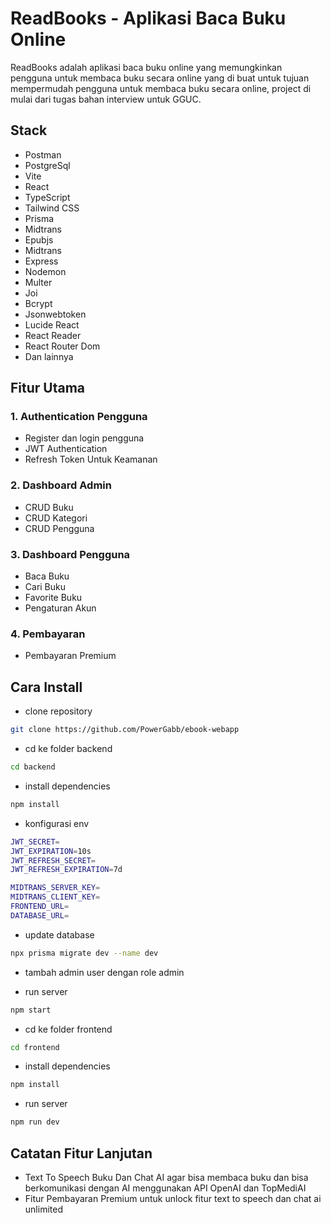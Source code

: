 # ReadBooks - Aplikasi Baca Buku Online

ReadBooks adalah aplikasi baca buku online yang memungkinkan pengguna untuk membaca buku secara online yang di buat untuk tujuan mempermudah pengguna untuk membaca buku secara online, project di mulai dari tugas bahan interview untuk GGUC.

## Stack

- Postman
- PostgreSql
- Vite
- React
- TypeScript
- Tailwind CSS
- Prisma
- Midtrans
- Epubjs
- Midtrans
- Express
- Nodemon
- Multer
- Joi
- Bcrypt
- Jsonwebtoken
- Lucide React
- React Reader
- React Router Dom
- Dan lainnya

## Fitur Utama

### 1. Authentication Pengguna
- Register dan login pengguna
- JWT Authentication
- Refresh Token Untuk Keamanan

### 2. Dashboard Admin
- CRUD Buku
- CRUD Kategori
- CRUD Pengguna

### 3. Dashboard Pengguna
- Baca Buku
- Cari Buku
- Favorite Buku
- Pengaturan Akun

### 4. Pembayaran
- Pembayaran Premium

## Cara Install


- clone repository
```bash
git clone https://github.com/PowerGabb/ebook-webapp
```

- cd ke folder backend
```bash
cd backend
```

- install dependencies
```bash
npm install
```

- konfigurasi env
```bash
JWT_SECRET=
JWT_EXPIRATION=10s
JWT_REFRESH_SECRET=
JWT_REFRESH_EXPIRATION=7d

MIDTRANS_SERVER_KEY=
MIDTRANS_CLIENT_KEY=
FRONTEND_URL=
DATABASE_URL=

```

- update database
```bash
npx prisma migrate dev --name dev
```

- tambah admin user dengan role admin

- run server
```bash
npm start
```

- cd ke folder frontend
```bash
cd frontend
```

- install dependencies
```bash
npm install
```

- run server
```bash
npm run dev
```


## Catatan Fitur Lanjutan

- Text To Speech Buku Dan Chat AI agar bisa membaca buku dan bisa berkomunikasi dengan AI menggunakan API OpenAI dan TopMediAI
- Fitur Pembayaran Premium untuk unlock fitur text to speech dan chat ai unlimited





















